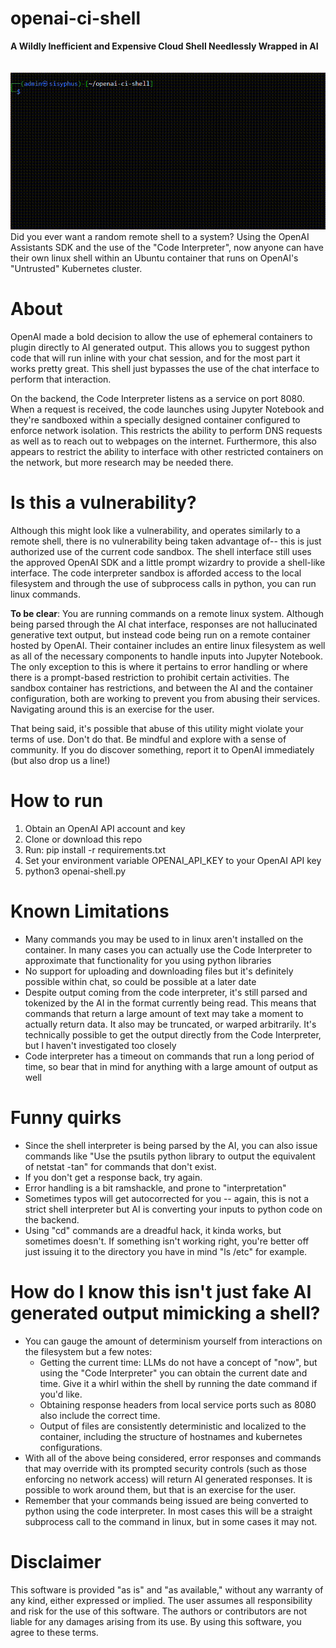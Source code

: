 
# openai-ci-shell
**A Wildly Inefficient and Expensive Cloud Shell Needlessly Wrapped in AI**\
\
\
![Screenshot in action](/screenshot.gif)\
Did you ever want a random remote shell to a system? Using the OpenAI Assistants SDK and the use of the "Code Interpreter", now anyone can have their own linux shell within an Ubuntu container that runs on OpenAI's "Untrusted" Kubernetes cluster. 
# About
OpenAI made a bold decision to allow the use of ephemeral containers to plugin directly to AI generated output. This allows you to suggest python code that will run inline with your chat session, and for the most part it works pretty great. This shell just bypasses the use of the chat interface to perform that interaction.

On the backend, the Code Interpreter listens as a service on port 8080. When a request is received, the code launches using Jupyter Notebook and they're sandboxed within a specially designed container configured to enforce network isolation. This restricts the ability to perform DNS requests as well as to reach out to webpages on the internet. Furthermore, this also appears to restrict the ability to interface with other restricted containers on the network, but more research may be needed there.

# Is this a vulnerability?
Although this might look like a vulnerability, and operates similarly to a remote shell, there is no vulnerability being taken advantage of-- this is just authorized use of the current code sandbox. The shell interface still uses the approved OpenAI SDK and a little prompt wizardry to provide a shell-like interface. The code interpreter sandbox is afforded access to the local filesystem and through the use of subprocess calls in python, you can run linux commands.

**To be clear**: You are running commands on a remote linux system. Although being parsed through the AI chat interface, responses are not hallucinated generative text output, but instead code being run on a remote container hosted by OpenAI. Their container includes an entire linux filesystem as well as all of the necessary components to handle inputs into Jupyter Notebook. The only exception to this is where it pertains to error handling or where there is a prompt-based restriction to prohibit certain activities. The sandbox container has restrictions, and between the AI and the container configuration, both are working to prevent you from abusing their services. Navigating around this is an exercise for the user. 

That being said, it's possible that abuse of this utility might violate your terms of use. Don't do that. Be mindful and explore with a sense of community. If you do discover something, report it to OpenAI immediately (but also drop us a line!)

# How to run

 1. Obtain an OpenAI API account and key 
 2. Clone or download this repo
 3. Run: pip install -r requirements.txt
 4. Set your environment variable OPENAI_API_KEY to your OpenAI API key
 4. python3 openai-shell.py

# Known Limitations
- Many commands you may be used to in linux aren't installed on the container. In many cases you can actually use the Code Interpreter to approximate that functionality for you using python libraries
- No support for uploading and downloading files but it's definitely possible within chat, so could be possible at a later date
- Despite output coming from the code interpreter, it's still parsed and tokenized by the AI in the format currently being read. This means that commands that return a large amount of text may take a moment to actually return data. It also may be truncated, or warped arbitrarily. It's technically possible to get the output directly from the Code Interpreter, but I haven't investigated too closely
- Code interpreter has a timeout on commands that run a long period of time, so bear that in mind for anything with a large amount of output as well

# Funny quirks
- Since the shell interpreter is being parsed by the AI, you can also issue commands like "Use the psutils python library to output the equivalent of netstat -tan" for commands that don't exist. 
- If you don't get a response back, try again. 
- Error handling is a bit ramshackle, and prone to "interpretation"
- Sometimes typos will get autocorrected for you -- again, this is not a strict shell interpreter but AI is converting your inputs to python code on the backend.
- Using "cd" commands are a dreadful hack, it kinda works, but sometimes doesn't. If something isn't working right, you're better off just issuing it to the directory you have in mind "ls /etc" for example. 

# How do I know this isn't just fake AI generated output mimicking a shell?
- You can gauge the amount of determinism yourself from interactions on the filesystem but a few notes:
  - Getting the current time: LLMs do not have a concept of "now", but using the "Code Interpreter" you can obtain the current date and time. Give it a whirl within the shell by running the date command if you'd like. 
  - Obtaining response headers from local service ports such as 8080 also include the correct time.
  - Output of files are consistently deterministic and localized to the container, including the structure of hostnames and kubernetes configurations.
- With all of the above being considered, error responses and commands that may override with its prompted security controls (such as those enforcing no network access) will return AI generated responses. It is possible to work around them, but that is an exercise for the user.
- Remember that your commands being issued are being converted to python using the code interpreter. In most cases this will be a straight subprocess call to the command in linux, but in some cases it may not. 

# Disclaimer
This software is provided "as is" and "as available," without any warranty of any kind, either expressed or implied. The user assumes all responsibility and risk for the use of this software. The authors or contributors are not liable for any damages arising from its use. By using this software, you agree to these terms.
